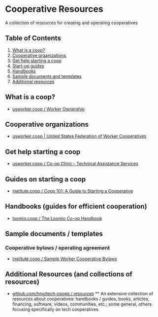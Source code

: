 # Cooperative Resources
A collection of resources for creating and operating cooperatives

## Table of Contents
1. [What is a coop?](#what-is-a-coop)
1. [Cooperative organizations](#coop-orgs)
1. [Get help starting a coop](#startup-help)
1. [Start-up guides](#start-up-guides)
1. [Handbooks](#handbooks)
1. [Sample documents and templates](#sample-docs-and-templates)
1. [Additional resources](#additional-resources) 

<a name="what-is-a-coop" />

## What is a coop?
* [usworker.coop / Worker Ownership](https://www.usworker.coop/what-is-a-worker-cooperative/)

<a name="coop-orgs" />

## Cooperative organizations
* [usworker.coop | United States Federation of Worker Cooperatives](https://www.usworker.coop/home/)

<a name="startup-help" />

## Get help starting a coop
* [usworker.coop / Co-op Clinic - Technical Assistance Services](https://www.usworker.coop/programs/coopclinic/)

<a name="start-up-guides" />

## Guides on starting a coop
* [institute.coop / Coop 101: A Guide to Starting a Cooperative](https://institute.coop/resources/coop-101-guide-starting-cooperative)

<a name="handbooks" />

## Handbooks (guides for efficient cooperation)
* [loomio.coop / The Loomio Co-op Handbook](https://loomio.coop/)

<a name="sample-docs-and-templates" />

## Sample documents / templates
### Cooperative bylaws / operating agreement
* [institute.coop / Sample Worker Cooperative Bylaws](https://institute.coop/resources/sample-worker-cooperative-bylaws)

<a name="additional-resources" />

## Additional Resources (and collections of resources)
* [github.com/hng/tech-coops / resources](https://github.com/hng/tech-coops/blob/master/README.md#resources)
  ** An extensive collection of resources about cooperatives: handbooks / guides, books, articles, financing, software, videos, communities, etc.; some general, others focusing specifically on tech cooperatives.
